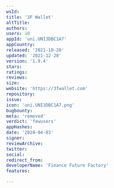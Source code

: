 ```yaml
---
wsId: 
title: '3F Wallet'
altTitle: 
authors: 
users: 10
appId: 'uni.UNI3DBC1A7'
appCountry: 
released: '2021-10-20'
updated: '2021-12-28'
version: '1.9.4'
stars: 
ratings: 
reviews: 
size: 
website: 'https://3fwallet.com'
repository: 
issue: 
icon: 'uni.UNI3DBC1A7.png'
bugbounty: 
meta: 'removed'
verdict: 'fewusers'
appHashes: 
date: '2024-04-03'
signer: 
reviewArchive: 
twitter: 
social: 
redirect_from: 
developerName: 'Finance Future Factory'
features: 

---
```


